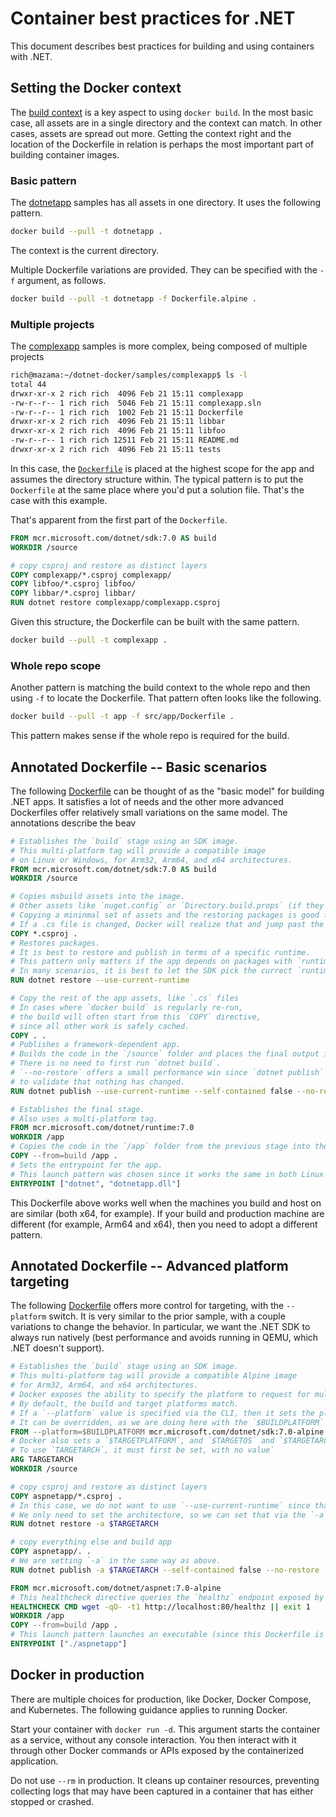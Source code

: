 # Container best practices for .NET

This document describes best practices for building and using containers with .NET.

## Setting the Docker context

The [build context](https://docs.docker.com/build/building/context/) is a key aspect to using `docker build`. In the most basic case, all assets are in a single directory and the context can match. In other cases, assets are spread out more. Getting the context right and the location of the Dockerfile in relation is perhaps the most important part of building container images.

### Basic pattern

The [dotnetapp](dotnetapp/README.md) samples has all assets in one directory. It uses the following pattern.

```bash
docker build --pull -t dotnetapp .
```

The context is the current directory.

Multiple Dockerfile variations are provided. They can be specified with the `-f` argument, as follows.

```bash
docker build --pull -t dotnetapp -f Dockerfile.alpine .
```

### Multiple projects

The [complexapp](complexapp/README.md) samples is more complex, being composed of multiple projects

```bash
rich@mazama:~/dotnet-docker/samples/complexapp$ ls -l
total 44
drwxr-xr-x 2 rich rich  4096 Feb 21 15:11 complexapp
-rw-r--r-- 1 rich rich  5046 Feb 21 15:11 complexapp.sln
-rw-r--r-- 1 rich rich  1002 Feb 21 15:11 Dockerfile
drwxr-xr-x 2 rich rich  4096 Feb 21 15:11 libbar
drwxr-xr-x 2 rich rich  4096 Feb 21 15:11 libfoo
-rw-r--r-- 1 rich rich 12511 Feb 21 15:11 README.md
drwxr-xr-x 2 rich rich  4096 Feb 21 15:11 tests
```

In this case, the [`Dockerfile`](complexapp/Dockerfile) is placed at the highest scope for the app and assumes the directory structure within. The typical pattern is to put the `Dockerfile` at the same place where you'd put a solution file. That's the case with this example.

That's apparent from the first part of the `Dockerfile`.

```dockerfile
FROM mcr.microsoft.com/dotnet/sdk:7.0 AS build
WORKDIR /source

# copy csproj and restore as distinct layers
COPY complexapp/*.csproj complexapp/
COPY libfoo/*.csproj libfoo/
COPY libbar/*.csproj libbar/
RUN dotnet restore complexapp/complexapp.csproj
```

Given this structure, the Dockerfile can be built with the same pattern.

```bash
docker build --pull -t complexapp .
```

### Whole repo scope

Another pattern is matching the build context to the whole repo and then using `-f` to locate the Dockerfile. That pattern often looks like the following.

```bash
docker build --pull -t app -f src/app/Dockerfile .
```

This pattern makes sense if the whole repo is required for the build.

## Annotated Dockerfile -- Basic scenarios

The following [Dockerfile](dotnetapp/Dockerfile) can be thought of as the "basic model" for building .NET apps. It satisfies a lot of needs and the other more advanced Dockerfiles offer relatively small variations on the same model. The annotations describe the beav

```dockerfile
# Establishes the `build` stage using an SDK image.
# This multi-platform tag will provide a compatible image
# on Linux or Windows, for Arm32, Arm64, and x64 architectures.
FROM mcr.microsoft.com/dotnet/sdk:7.0 AS build
WORKDIR /source

# Copies msbuild assets into the image.
# Other assets like `nuget.config` or `Directory.build.props` (if they exist) would need to be copied.
# Copying a mininmal set of assets and the restoring packages is good for caching.
# If a .cs file is changed, Docker will realize that and jump past the restore line.
COPY *.csproj .
# Restores packages.
# It is best to restore and publish in terms of a specific runtime.
# This pattern only matters if the app depends on packages with `runtime` folders.
# In many scenarios, it is best to let the SDK pick the currect `runtime` value, rather than using `-r` directly.
RUN dotnet restore --use-current-runtime

# Copy the rest of the app assets, like `.cs` files
# In cases where `docker build` is regularly re-run, 
# the build will often start from this `COPY` directive,
# since all other work is safely cached.
COPY . .
# Publishes a framework-dependent app.
# Builds the code in the `/source` folder and places the final output in the `/app` folder.
# There is no need to first run `dotnet build`.
# `--no-restore` offers a small performance win since `dotnet publish` doesn't need 
# to validate that nothing has changed.
RUN dotnet publish --use-current-runtime --self-contained false --no-restore -o /app

# Establishes the final stage.
# Also uses a multi-platform tag.
FROM mcr.microsoft.com/dotnet/runtime:7.0
WORKDIR /app
# Copies the code in the `/app` folder from the previous stage into the `/app` folder.
COPY --from=build /app .
# Sets the entrypoint for the app.
# This launch pattern was chosen since it works the same in both Linux and Windows containers.
ENTRYPOINT ["dotnet", "dotnetapp.dll"]
```

This Dockerfile above works well when the machines you build and host on are similar (both x64, for example). If your build and production machine are different (for example, Arm64 and x64), then you need to adopt a different pattern.

## Annotated Dockerfile -- Advanced platform targeting

The following [Dockerfile](aspnetapp/Dockerfile.alpine) offers more control for targeting, with the `--platform` switch. It is very similar to the prior sample, with a couple variations to change the behavior. In particular, we want the .NET SDK to always run natively (best performance and avoids running in QEMU, which .NET doesn't support).

```dockerfile
# Establishes the `build` stage using an SDK image.
# This multi-platform tag will provide a compatible Alpine image
# for Arm32, Arm64, and x64 architectures.
# Docker exposes the ability to specify the platform to request for multi-platform images.
# By default, the build and target platforms match.
# If a `--platform` value is specified via the CLI, then it sets the platform to request.
# It can be overridden, as we are doing here with the `$BUILDPLATFORM` value (which Docker sets by default)
FROM --platform=$BUILDPLATFORM mcr.microsoft.com/dotnet/sdk:7.0-alpine AS build
# Docker also sets a `$TARGETPLATFORM`, and `$TARGETOS` and `$TARGETARCH` for the component parts.
# To use `TARGETARCH`, it must first be set, with no value`
ARG TARGETARCH
WORKDIR /source

# copy csproj and restore as distinct layers
COPY aspnetapp/*.csproj .
# In this case, we do not want to use `--use-current-runtime` since that will match `$BUILDPLATFORM`.
# We only need to set the architecture, so we can set that via the `-a` argument using the `$TARGETARCH` value.
RUN dotnet restore -a $TARGETARCH

# copy everything else and build app
COPY aspnetapp/. .
# We are setting `-a` in the same way as above.
RUN dotnet publish -a $TARGETARCH --self-contained false --no-restore -o /app

FROM mcr.microsoft.com/dotnet/aspnet:7.0-alpine
# This healthcheck directive queries the `healthz` endpoint exposed by ASP.NET Core middlware.
HEALTHCHECK CMD wget -qO- -t1 http://localhost:80/healthz || exit 1
WORKDIR /app
COPY --from=build /app .
# This launch pattern launches an executable (since this Dockerfile is Linux-specific).
ENTRYPOINT ["./aspnetapp"]
```

## Docker in production

There are multiple choices for production, like Docker, Docker Compose, and Kubernetes. The following guidance applies to running Docker.

Start your container with `docker run -d`. This argument starts the container as a service, without any console interaction. You then interact with it through other Docker commands or APIs exposed by the containerized application.

Do not use `--rm` in production. It cleans up container resources, preventing collecting logs that may have been captured in a container that has either stopped or crashed.
